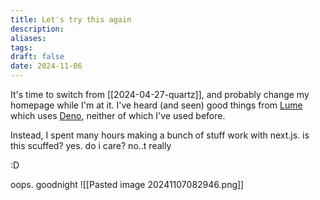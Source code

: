 ```yaml
---
title: Let's try this again
description: 
aliases: 
tags: 
draft: false
date: 2024-11-06
---
```

It's time to switch from [[2024-04-27-quartz]], and probably change my homepage while I'm at it.
I've heard (and seen) good things from [Lume](https://lume.land/) which uses [Deno](deno.com), neither of which I've used before. 

Instead, I spent many hours making a bunch of stuff work with next.js. is this scuffed? yes. do i care? no..t really

:D



oops. goodnight
![[Pasted image 20241107082946.png]]